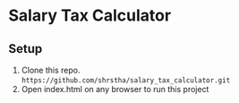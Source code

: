 # Salary Tax Calculator

## Setup
1. Clone this repo. ```https://github.com/shrstha/salary_tax_calculator.git```
2. Open index.html on any browser to run this project
